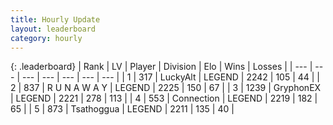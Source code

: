 ```yaml
---
title: Hourly Update
layout: leaderboard
category: hourly
---
```


{: .leaderboard}
| Rank | LV | Player | Division | Elo | Wins | Losses |
| --- | --- | --- | --- | --- | --- | --- |
| <span data-change="0">1</span> | 317 | <span title="ID: 512212">LuckyAlt</span> | LEGEND | <span data-change="0">2242</span> | <span data-change="0">105</span> | <span data-change="0">44</span> |
| <span data-change="0">2</span> | 837 | <span title="ID: 66144">R U N A W A Y</span> | LEGEND | <span data-change="0">2225</span> | <span data-change="0">150</span> | <span data-change="0">67</span> |
| <span data-change="2">3</span> | 1239 | <span title="ID: 315148">GryphonEX</span> | LEGEND | <span data-change="11">2221</span> | <span data-change="2">278</span> | <span data-change="0">113</span> |
| <span data-change="-1">4</span> | 553 | <span title="ID: 539711">Connection</span> | LEGEND | <span data-change="0">2219</span> | <span data-change="0">182</span> | <span data-change="0">65</span> |
| <span data-change="-1">5</span> | 873 | <span title="ID: 294236">Tsathoggua</span> | LEGEND | <span data-change="0">2211</span> | <span data-change="0">135</span> | <span data-change="0">40</span> |